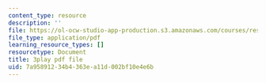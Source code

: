 ```yaml
---
content_type: resource
description: ''
file: https://ol-ocw-studio-app-production.s3.amazonaws.com/courses/res-ll-005-mathematics-of-big-data-and-machine-learning-january-iap-2020/7a95891234b4363ea11d002bf10e4e6b_R6-LQbqUCI0.pdf
file_type: application/pdf
learning_resource_types: []
resourcetype: Document
title: 3play pdf file
uid: 7a958912-34b4-363e-a11d-002bf10e4e6b
---
```

